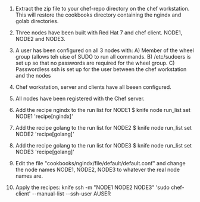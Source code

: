 1) Extract the zip file to your chef-repo directory on the chef workstation.
   This will restore the cookbooks directory containing the ngindx and golab directories.

1) Three nodes have been built with Red Hat 7 and chef client. NODE1, NODE2 and NODE3.

2) A user has been configured on all 3 nodes with:
   A) Member of the wheel group (allows teh uise of SUDO to run all commands.
   B) /etc/sudoers is set up so that no passwords are required for the wheel group.
   C) Passwordless ssh is set up for the user between the chef workstation and the nodes 

2) Chef workstation, server and clients have all beeen configured.

3) All nodes have been registered with the Chef server.

4) Add the recipe ngindx to the run list for NODE1
	$ knife node run_list set NODE1 'recipe[ngindx]'

5) Add the recipe golang to the run list for NODE2
	$ knife node run_list set NODE2 'recipe[golang]'

6) Add the recipe golang to the run list for NODE3
	$ knife node run_list set NODE3 'recipe[golang]'

7) Edit the file "cookbooks/ngindx/file/default/default.conf" and change the node names 
NODE1, NODE2, NODE3 to whatever the real node names are.

8) Apply the recipes:
knife ssh -m "NODE1 NODE2 NODE3" 'sudo chef-client' --manual-list --ssh-user AUSER 

